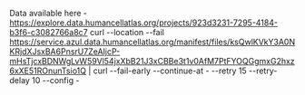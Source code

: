 Data available here - https://explore.data.humancellatlas.org/projects/923d3231-7295-4184-b3f6-c3082766a8c7
curl --location --fail https://service.azul.data.humancellatlas.org/manifest/files/ksQwlKVkY3A0NKRjdXJsxBA6PnsrU7ZeAIjcP-mHsTjcxBDNWgLvW59Vl54jxXbB21J3xCBBe3t1v0AfM7PtFYOQGgmxG2hxz6xXE51ROnunTsio1Q | curl --fail-early --continue-at - --retry 15 --retry-delay 10 --config -
